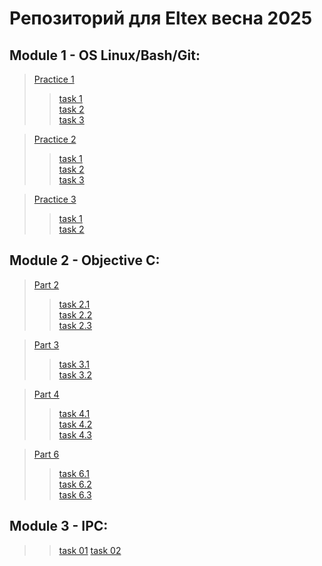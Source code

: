 # Репозиторий для Eltex весна 2025

## Module 1 - OS Linux/Bash/Git:
> [Practice 1](https://github.com/TriLLuxe/Eltex/tree/main/module1/practice1 "Путь к директории в репозитории")   
>> [task 1](https://github.com/TriLLuxe/Eltex/tree/main/module1/practice1/task1 "Путь к директории в репозитории")  
>> [task 2](https://github.com/TriLLuxe/Eltex/tree/main/module1/practice1/task2 "Путь к директории в репозитории")  
>> [task 3](https://github.com/TriLLuxe/Eltex/tree/main/module1/practice1/task3 "Путь к директории в репозитории")  

> [Practice 2](https://github.com/TriLLuxe/Eltex/tree/main/module1/practice2 "Путь к директории в репозитории")  
>> [task 1](https://github.com/TriLLuxe/Eltex/tree/main/module1/practice2/task1 "Путь к директории в репозитории")  
>> [task 2](https://github.com/TriLLuxe/Eltex/tree/main/module1/practice2/task2 "Путь к директории в репозитории")  
>> [task 3](https://github.com/TriLLuxe/Eltex/tree/main/module1/practice2/task3 "Путь к директории в репозитории")  

> [Practice 3](https://github.com/TriLLuxe/Eltex/tree/main/module1/practice3 "Путь к директории в репозитории")
>> [task 1](https://github.com/TriLLuxe/Eltex/tree/main/module1/practice3/task1 "Путь к директории в репозитории")  
>> [task 2](https://github.com/TriLLuxe/Eltex/tree/main/module1/practice3/task2 "Путь к директории в репозитории")  

## Module 2 - Objective C:
> [Part 2](https://github.com/TriLLuxe/Eltex/tree/main/module2/2 "Путь к директории в репозитории")   
>> [task 2.1](https://github.com/TriLLuxe/Eltex/tree/main/module2/2/2.1 "Путь к директории в репозитории")  
>> [task 2.2](https://github.com/TriLLuxe/Eltex/tree/main/module2/2/2.2 "Путь к директории в репозитории")  
>> [task 2.3](https://github.com/TriLLuxe/Eltex/tree/main/module2/2/2.3 "Путь к директории в репозитории") 

> [Part 3](https://github.com/TriLLuxe/Eltex/tree/main/module2/3 "Путь к директории в репозитории")   
>> [task 3.1](https://github.com/TriLLuxe/Eltex/tree/main/module2/3/3.1 "Путь к директории в репозитории")  
>> [task 3.2](https://github.com/TriLLuxe/Eltex/tree/main/module2/3/3.2 "Путь к директории в репозитории")  
 
> [Part 4](https://github.com/TriLLuxe/Eltex/tree/main/module2/4 "Путь к директории в репозитории")   
>> [task 4.1](https://github.com/TriLLuxe/Eltex/tree/main/module2/4/4.1 "Путь к директории в репозитории")  
>> [task 4.2](https://github.com/TriLLuxe/Eltex/tree/main/module2/4/4.2 "Путь к директории в репозитории")  
>> [task 4.3](https://github.com/TriLLuxe/Eltex/tree/main/module2/4/4.3 "Путь к директории в репозитории") 

> [Part 6](https://github.com/TriLLuxe/Eltex/tree/main/module2/6 "Путь к директории в репозитории")   
>> [task 6.1](https://github.com/TriLLuxe/Eltex/tree/main/module2/6/6.1 "Путь к директории в репозитории")  
>> [task 6.2](https://github.com/TriLLuxe/Eltex/tree/main/module2/6/6.2 "Путь к директории в репозитории")  
>> [task 6.3](https://github.com/TriLLuxe/Eltex/tree/main/module2/6/6.3 "Путь к директории в репозитории")

## Module 3 - IPC:
>> [task 01](https://github.com/TriLLuxe/Eltex/tree/main/module3/01 "Путь к директории в репозитории")
>>[task 02](https://github.com/TriLLuxe/Eltex/tree/main/module3/02 "Путь к директории в репозитории") 

